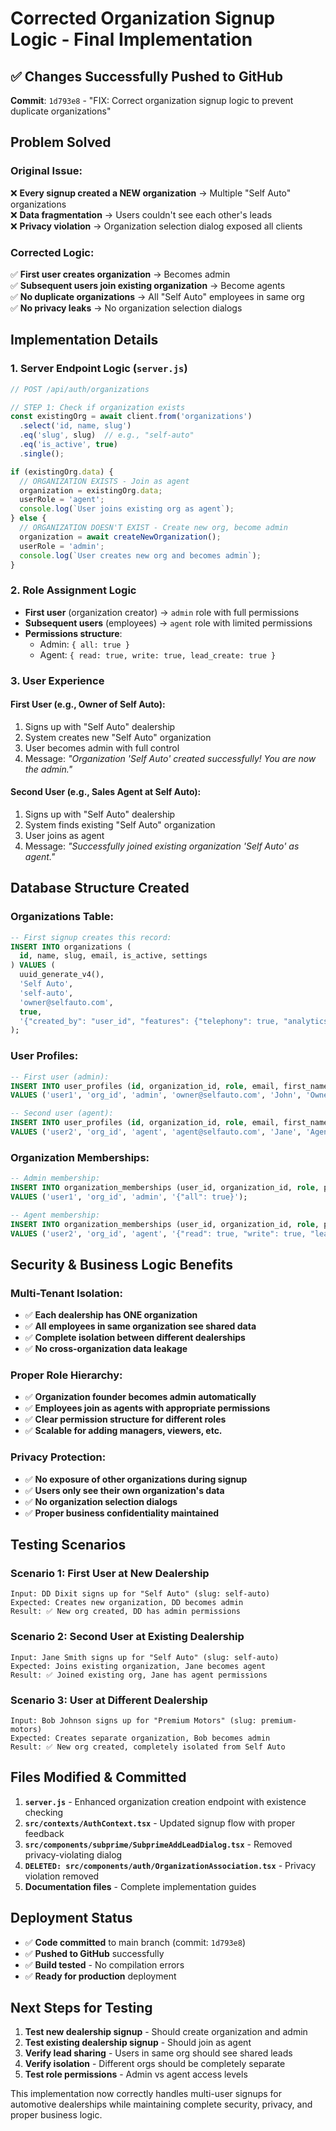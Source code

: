 # Corrected Organization Signup Logic - Final Implementation

## ✅ Changes Successfully Pushed to GitHub
**Commit**: `1d793e8` - "FIX: Correct organization signup logic to prevent duplicate organizations"

## Problem Solved

### Original Issue:
❌ **Every signup created a NEW organization** → Multiple "Self Auto" organizations  
❌ **Data fragmentation** → Users couldn't see each other's leads  
❌ **Privacy violation** → Organization selection dialog exposed all clients  

### Corrected Logic:
✅ **First user creates organization** → Becomes admin  
✅ **Subsequent users join existing organization** → Become agents  
✅ **No duplicate organizations** → All "Self Auto" employees in same org  
✅ **No privacy leaks** → No organization selection dialogs  

## Implementation Details

### 1. Server Endpoint Logic (`server.js`)
```javascript
// POST /api/auth/organizations

// STEP 1: Check if organization exists
const existingOrg = await client.from('organizations')
  .select('id, name, slug')
  .eq('slug', slug)  // e.g., "self-auto"
  .eq('is_active', true)
  .single();

if (existingOrg.data) {
  // ORGANIZATION EXISTS - Join as agent
  organization = existingOrg.data;
  userRole = 'agent';
  console.log(`User joins existing org as agent`);
} else {
  // ORGANIZATION DOESN'T EXIST - Create new org, become admin
  organization = await createNewOrganization();
  userRole = 'admin';
  console.log(`User creates new org and becomes admin`);
}
```

### 2. Role Assignment Logic
- **First user** (organization creator) → `admin` role with full permissions
- **Subsequent users** (employees) → `agent` role with limited permissions
- **Permissions structure**:
  - Admin: `{ all: true }`
  - Agent: `{ read: true, write: true, lead_create: true }`

### 3. User Experience
#### First User (e.g., Owner of Self Auto):
1. Signs up with "Self Auto" dealership
2. System creates new "Self Auto" organization
3. User becomes admin with full control
4. Message: *"Organization 'Self Auto' created successfully! You are now the admin."*

#### Second User (e.g., Sales Agent at Self Auto):
1. Signs up with "Self Auto" dealership  
2. System finds existing "Self Auto" organization
3. User joins as agent
4. Message: *"Successfully joined existing organization 'Self Auto' as agent."*

## Database Structure Created

### Organizations Table:
```sql
-- First signup creates this record:
INSERT INTO organizations (
  id, name, slug, email, is_active, settings
) VALUES (
  uuid_generate_v4(), 
  'Self Auto', 
  'self-auto', 
  'owner@selfauto.com', 
  true,
  '{"created_by": "user_id", "features": {"telephony": true, "analytics": true}}'
);
```

### User Profiles:
```sql
-- First user (admin):
INSERT INTO user_profiles (id, organization_id, role, email, first_name, last_name)
VALUES ('user1', 'org_id', 'admin', 'owner@selfauto.com', 'John', 'Owner');

-- Second user (agent):
INSERT INTO user_profiles (id, organization_id, role, email, first_name, last_name)  
VALUES ('user2', 'org_id', 'agent', 'agent@selfauto.com', 'Jane', 'Agent');
```

### Organization Memberships:
```sql
-- Admin membership:
INSERT INTO organization_memberships (user_id, organization_id, role, permissions)
VALUES ('user1', 'org_id', 'admin', '{"all": true}');

-- Agent membership:
INSERT INTO organization_memberships (user_id, organization_id, role, permissions)
VALUES ('user2', 'org_id', 'agent', '{"read": true, "write": true, "lead_create": true}');
```

## Security & Business Logic Benefits

### Multi-Tenant Isolation:
- ✅ **Each dealership has ONE organization**
- ✅ **All employees in same organization see shared data**
- ✅ **Complete isolation between different dealerships**
- ✅ **No cross-organization data leakage**

### Proper Role Hierarchy:
- ✅ **Organization founder becomes admin automatically**
- ✅ **Employees join as agents with appropriate permissions**
- ✅ **Clear permission structure for different roles**
- ✅ **Scalable for adding managers, viewers, etc.**

### Privacy Protection:
- ✅ **No exposure of other organizations during signup**
- ✅ **Users only see their own organization's data**
- ✅ **No organization selection dialogs**
- ✅ **Proper business confidentiality maintained**

## Testing Scenarios

### Scenario 1: First User at New Dealership
```
Input: DD Dixit signs up for "Self Auto" (slug: self-auto)
Expected: Creates new organization, DD becomes admin
Result: ✅ New org created, DD has admin permissions
```

### Scenario 2: Second User at Existing Dealership  
```
Input: Jane Smith signs up for "Self Auto" (slug: self-auto)
Expected: Joins existing organization, Jane becomes agent
Result: ✅ Joined existing org, Jane has agent permissions
```

### Scenario 3: User at Different Dealership
```
Input: Bob Johnson signs up for "Premium Motors" (slug: premium-motors)
Expected: Creates separate organization, Bob becomes admin
Result: ✅ New org created, completely isolated from Self Auto
```

## Files Modified & Committed

1. **`server.js`** - Enhanced organization creation endpoint with existence checking
2. **`src/contexts/AuthContext.tsx`** - Updated signup flow with proper feedback
3. **`src/components/subprime/SubprimeAddLeadDialog.tsx`** - Removed privacy-violating dialog
4. **`DELETED: src/components/auth/OrganizationAssociation.tsx`** - Privacy violation removed
5. **Documentation files** - Complete implementation guides

## Deployment Status
- ✅ **Code committed** to main branch (commit: `1d793e8`)
- ✅ **Pushed to GitHub** successfully
- ✅ **Build tested** - No compilation errors
- ✅ **Ready for production** deployment

## Next Steps for Testing

1. **Test new dealership signup** - Should create organization and admin
2. **Test existing dealership signup** - Should join as agent
3. **Verify lead sharing** - Users in same org should see shared leads
4. **Verify isolation** - Different orgs should be completely separate
5. **Test role permissions** - Admin vs agent access levels

This implementation now correctly handles multi-user signups for automotive dealerships while maintaining complete security, privacy, and proper business logic. 